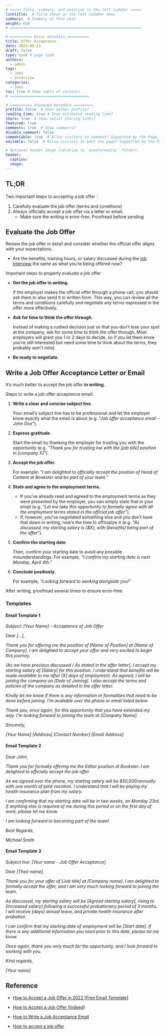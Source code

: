 ```yaml
---
# ===== Title, summary, and position in the left sidebar =====
linktitle:  # Title shown in the left sidebar menu
summary:  # Summary of this post
weight: 610
# ============================================================

# ========== Basic metadata ==========
title: Offer Acceptance
date: 2022-08-11
draft: false
type: book # page type
authors:
  - admin
tags:
  - Jobs
  - Interview
categories:
  - Jobs
toc: true # Show table of contents
# ====================================

# ========== Advanced metadata =========
profile: false  # Show author profile?
reading_time: true # Show estimated reading time?
share: true  # Show social sharing links?
featured: true
comments: true  # Show comments?
disable_comment: false
commentable: true  # Allow visitors to comment? Supported by the Page, Post, and Book content types.
editable: false  # Allow visitors to edit the page? Supported by the Page, Post, and Book content types.

# Optional header image (relative to `assets/media/` folder).
header:
  caption: 
  image:  
---
```


## TL;DR

Two important steps to accepting a job offer：

1. Carefully evaluate the job offer (terms and conditions)
2. Always officially accept a job offer via a letter or email. 
   - Make sure the writing is error-free. Proofread before sending

## Evaluate the Job Offer 

Review the job offer in detail and consider whether the official offer aligns with your expectations. 

- Are the benefits, training hours, or salary discussed during the [job interview](https://novoresume.com/career-blog/questions-to-ask-an-interviewer) the same as what you’re being offered now? 

Important steps to properly evaluate a job offer

- **Get the job offer in writing.**

  If the employer makes the official offer through a phone call, you should ask them to also send it in written form. This way, you can review all the terms and conditions carefully and negotiate any terms expressed in the offer more effectively. 

- **Ask for time to think the offer through.**

  Instead of making a rushed decision just so that you don’t lose your spot at the company, ask for some time to think the offer through. Most employers will grant you 1 or 2 days to decide, so if you let them know you’re still interested but need some time to think about the terms, they probably won’t mind.

- **Be ready to negotiate.** 

## Write a Job Offer Acceptance Letter or Email

It’s much better to accept the job offer **in writing**.

Steps to write a job offer acceptance email: 

1. **Write a clear and concise subject line.** 

   Your email’s subject line has to be professional and let the employer know exactly what the email is about (e.g. *“Job offer acceptance email - John Doe”*). 

2. **Express gratitude.** 

   Start the email by thanking the employer for trusting you with the opportunity (e.g. *“Thank you for trusting me with the [job title] position in [company X]”*). 

3. **Accept the job offer.** 

   For example: *“I am delighted to officially accept the position of Head of Content at Bookster and be part of your team.”*

4. **State and agree to the employment terms.** 

   - If you’ve already read and agreed to the employment terms as they were presented by the employer, you can simply state that in your email (e.g. *“Let me take this opportunity to formally agree with all the employment terms stated in the official job offer”*).
   - If, however, you’ve negotiated something else and you don’t have that down in writing, now’s the time to officialize it (e.g. *“As discussed, my starting salary is [$X], with [benefits] being part of the offer”*).  

5. **Confirm the starting date.** 

   Then, confirm your starting date to avoid any possible misunderstandings. For example, *“I confirm my starting date is next Monday, April 4th.”*  

6. **Conclude positively.** 

   For example, *“Looking forward to working alongside you!”*

After writing, proofread several times to ensure error-free.

### Templates

#### Email Template 1

*Subject: [Your Name] - Acceptance of Job Offer*

*Dear [...],*

*Thank you for offering me the position of [Name of Position] at [Name of Company]. I am delighted to accept your offer and very excited to begin this journey.*

*[As we have previous discussed / As stated in the offer letter], I accept my starting salary of [Salary] for this position. I understand that benefits will be made available to me after [X] days of employment. As agreed, I will be joining the company on [Date of Joining]. I also accept the terms and policies of the company as detailed in the offer letter.*

*Kindly let me know if there is any information or formalities that need to be done before joining. I’m available over the phone or email listed below.*

*Thank you, once again, for this opportunity that you have extended my way. I’m looking forward to joining the team at [Company Name].*

*Sincerely,*

*[Your Name]*
*[Address[*
*[Contact Number]*
*[Email Address]*



#### Email Template 2

*Dear John,* 

*Thank you for formally offering me the Editor position at Bookster. I am delighted to officially accept the job offer.*   

*As we agreed over the phone, my starting salary will be $50,000/annually with one month of paid vacation. I understand that I will be paying my health insurance plan from my salary.* 

*I am confirming that my starting date will be in two weeks, on Monday 23rd. If anything else is required of me during this period or on the first day of work, please let me know.* 

*I am looking forward to becoming part of the team!*

*Best Regards,*

*Michael Smith*

 

#### Email Template 3

*Subject line: [Your name - Job Offer Acceptance]*

*Dear [Their name],*

*Thank you for your offer of [Job title] at [Company name]. I am delighted to formally accept the offer, and I am very much looking forward to joining the team.*

*As discussed, my starting salary will be [Agreed starting salary], rising to [Increased salary] following a successful probationary period of 3 months. I will receive [days] annual leave, and private health insurance after probation.*

*I can confirm that my starting date of employment will be [Start date]. If there is any additional information you need prior to this date, please let me know.*

*Once again, thank you very much for the opportunity, and I look forward to working with you.*

*Kind regards,*

*[Your name]*



## Reference

- [How to Accept a Job Offer in 2022 [Free Email Template]](https://novoresume.com/career-blog/how-to-accept-a-job-offer)

- [How to Accept a Job Offer (Indeed)](https://www.indeed.com/career-advice/finding-a-job/how-to-accept-a-job-offer)

- [How to Write a Job Acceptance Email](https://sparkmailapp.com/job-acceptance-email-template)

- [How to accept a job offer](https://www.giveagradago.com/news/how-to-accept-a-job-offer/407)